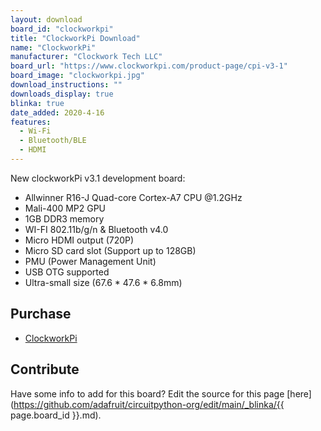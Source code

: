 ```yaml
---
layout: download
board_id: "clockworkpi"
title: "ClockworkPi Download"
name: "ClockworkPi"
manufacturer: "Clockwork Tech LLC"
board_url: "https://www.clockworkpi.com/product-page/cpi-v3-1"
board_image: "clockworkpi.jpg"
download_instructions: ""
downloads_display: true
blinka: true
date_added: 2020-4-16
features:
  - Wi-Fi
  - Bluetooth/BLE
  - HDMI
---
```


New clockworkPi v3.1 development board:
 * Allwinner R16-J Quad-core Cortex-A7 CPU @1.2GHz
 * Mali-400 MP2 GPU
 * 1GB DDR3 memory
 * WI-FI 802.11b/g/n & Bluetooth v4.0
 * Micro HDMI output (720P)
 * Micro SD card slot (Support up to 128GB)
 * PMU (Power Management Unit)
 * USB OTG supported
 * Ultra-small size (67.6 * 47.6 * 6.8mm)

## Purchase
* [ClockworkPi](https://www.clockworkpi.com/product-page/cpi-v3-1)

## Contribute

Have some info to add for this board? Edit the source for this page [here](https://github.com/adafruit/circuitpython-org/edit/main/_blinka/{{ page.board_id }}.md).
